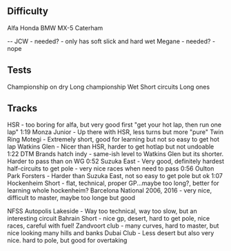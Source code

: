 Difficulty
---
Alfa
Honda
BMW
MX-5
Caterham

--
JCW - needed? - only has soft slick and hard wet
Megane - needed? - nope

Tests
---
Championship on dry
Long championship
Wet
Short circuits
Long ones

Tracks
-----
HSR - too boring for alfa, but very good first "get your hot lap, then run one lap" 1:19
Monza Junior - Up there with HSR, less turns but more "pure"
Twin Ring Motegi - Extremely short, good for learning but not so easy to get hot lap
Watkins Glen - Nicer than HSR, harder to get hotlap but not undoable 1:22
DTM Brands hatch indy - same-ish level to Watkins Glen but its shorter. Harder to pass than on WG 0:52
Suzuka East - Very good, definitely hardest half-circuits to get pole - very nice races when need to pass 0:56
Oulton Park Forsters - Harder than Suzuka East, not so easy to get pole but ok 1:07
Hockenheim Short - flat, technical, proper GP...maybe too long?, better for learning whole hockenheim?
Barcelona National 2006, 2016 - very nice, difficult to master, maybe too longe but good

NFSS Autopolis Lakeside - Way too technical, way too slow, but an interesting circuit
Bahrain Short - nice gp, desert, hard to get pole, nice races, careful with fuel!
Zandvoort club - many curves, hard to master, but nice looking many hills and banks
Dubai Club - Less desert but also very nice. hard to pole, but good for overtaking
